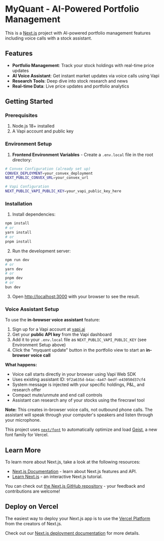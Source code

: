 # MyQuant - AI-Powered Portfolio Management

This is a [Next.js](https://nextjs.org) project with AI-powered portfolio management features including voice calls with a stock assistant.

## Features

- **Portfolio Management**: Track your stock holdings with real-time price updates
- **AI Voice Assistant**: Get instant market updates via voice calls using Vapi
- **Research Tools**: Deep dive into stock research and news
- **Real-time Data**: Live price updates and portfolio analytics

## Getting Started

### Prerequisites

1. Node.js 18+ installed
2. A Vapi account and public key

### Environment Setup

1. **Frontend Environment Variables** - Create a `.env.local` file in the root directory:
```bash
# Convex Configuration (already set up)
CONVEX_DEPLOYMENT=your_convex_deployment
NEXT_PUBLIC_CONVEX_URL=your_convex_url

# Vapi Configuration
NEXT_PUBLIC_VAPI_PUBLIC_KEY=your_vapi_public_key_here
```

### Installation

1. Install dependencies:
```bash
npm install
# or
yarn install
# or
pnpm install
```

2. Run the development server:
```bash
npm run dev
# or
yarn dev
# or
pnpm dev
# or
bun dev
```

3. Open [http://localhost:3000](http://localhost:3000) with your browser to see the result.

### Voice Assistant Setup

To use the **in-browser voice assistant** feature:

1. Sign up for a Vapi account at [vapi.ai](https://vapi.ai)
2. Get your **public API key** from the Vapi dashboard
3. Add it to your `.env.local` file as `NEXT_PUBLIC_VAPI_PUBLIC_KEY` (see Environment Setup above)
4. Click the "myquant update" button in the portfolio view to start an **in-browser voice call**

**What happens:**
- Voice call starts directly in your browser using Vapi Web SDK
- Uses existing assistant ID: `9f2a635d-b4ac-4a47-bedf-e43050d37cf4`
- System message is injected with your specific holdings, P&L, and research offer
- Compact mute/unmute and end call controls
- Assistant can research any of your stocks using the firecrawl tool

**Note:** This creates in-browser voice calls, not outbound phone calls. The assistant will speak through your computer's speakers and listen through your microphone.

This project uses [`next/font`](https://nextjs.org/docs/app/building-your-application/optimizing/fonts) to automatically optimize and load [Geist](https://vercel.com/font), a new font family for Vercel.

## Learn More

To learn more about Next.js, take a look at the following resources:

- [Next.js Documentation](https://nextjs.org/docs) - learn about Next.js features and API.
- [Learn Next.js](https://nextjs.org/learn) - an interactive Next.js tutorial.

You can check out [the Next.js GitHub repository](https://github.com/vercel/next.js) - your feedback and contributions are welcome!

## Deploy on Vercel

The easiest way to deploy your Next.js app is to use the [Vercel Platform](https://vercel.com/new?utm_medium=default-template&filter=next.js&utm_source=create-next-app&utm_campaign=create-next-app-readme) from the creators of Next.js.

Check out our [Next.js deployment documentation](https://nextjs.org/docs/app/building-your-application/deploying) for more details.
